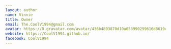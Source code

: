 ```yaml
---
layout: author
name: Vinnie
title: Owner
email: The.CoolV1994@gmail.com
avatar: https://0.gravatar.com/avatar/436b4893870d10a053990299616d8619c04448e5f3d800ca47e0d23419edf13b?size=256
website: https://CoolV1994.github.io/
facebook: CoolV1994
---
```


